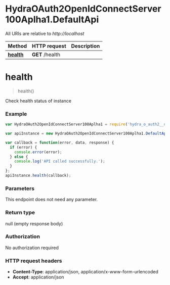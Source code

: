 # HydraOAuth2OpenIdConnectServer100Aplha1.DefaultApi

All URIs are relative to *http://localhost*

Method | HTTP request | Description
------------- | ------------- | -------------
[**health**](DefaultApi.md#health) | **GET** /health | 


<a name="health"></a>
# **health**
> health()



Check health status of instance

### Example
```javascript
var HydraOAuth2OpenIdConnectServer100Aplha1 = require('hydra_o_auth2__open_id_connect_server__100_aplha1');

var apiInstance = new HydraOAuth2OpenIdConnectServer100Aplha1.DefaultApi();

var callback = function(error, data, response) {
  if (error) {
    console.error(error);
  } else {
    console.log('API called successfully.');
  }
};
apiInstance.health(callback);
```

### Parameters
This endpoint does not need any parameter.

### Return type

null (empty response body)

### Authorization

No authorization required

### HTTP request headers

 - **Content-Type**: application/json, application/x-www-form-urlencoded
 - **Accept**: application/json

